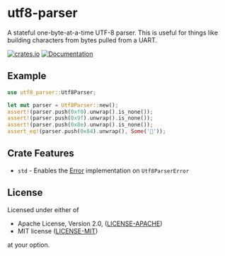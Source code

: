 # utf8-parser

A stateful one-byte-at-a-time UTF-8 parser. This is useful for things like
building characters from bytes pulled from a UART.

[![crates.io](https://img.shields.io/crates/v/utf8-parser.svg)](https://crates.io/crates/utf8-parser)
[![Documentation](https://docs.rs/utf8-parser/badge.svg)](https://docs.rs/utf8-parser)

## Example

```rust
use utf8_parser::Utf8Parser;

let mut parser = Utf8Parser::new();
assert!(parser.push(0xf0).unwrap().is_none());
assert!(parser.push(0x9f).unwrap().is_none());
assert!(parser.push(0x8e).unwrap().is_none());
assert_eq!(parser.push(0x84).unwrap(), Some('🎄'));
```

## Crate Features

* `std` - Enables the
    [Error](https://doc.rust-lang.org/beta/core/error/trait.Error.html)
    implementation on `Utf8ParserError`

## License

Licensed under either of

* Apache License, Version 2.0, ([LICENSE-APACHE](https://www.apache.org/licenses/LICENSE-2.0))
* MIT license ([LICENSE-MIT](https://opensource.org/licenses/MIT))

at your option.
